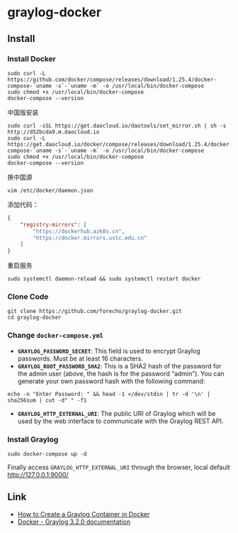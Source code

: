 # graylog-docker

## Install

### Install Docker

```shell
sudo curl -L https://github.com/docker/compose/releases/download/1.25.4/docker-compose-`uname -s`-`uname -m` -o /usr/local/bin/docker-compose
sudo chmod +x /usr/local/bin/docker-compose
docker-compose --version
```

中国版安装

```shell
sudo curl -sSL https://get.daocloud.io/daotools/set_mirror.sh | sh -s http://d52bcda9.m.daocloud.io
sudo curl -L https://get.daocloud.io/docker/compose/releases/download/1.25.4/docker-compose-`uname -s`-`uname -m` -o /usr/local/bin/docker-compose
sudo chmod +x /usr/local/bin/docker-compose
docker-compose --version
```

换中国源

```
vim /etc/docker/daemon.json
```

添加代码：

```json
{
    "registry-mirrors": [
        "https://dockerhub.azk8s.cn",
        "https://docker.mirrors.ustc.edu.cn"
    ]
}
```

重启服务

```
sudo systemctl daemon-reload && sudo systemctl restart docker
```

### Clone Code

```shell
git clone https://github.com/forecho/graylog-docker.git
cd graylog-docker 
```


### Change `docker-compose.yml`

- **`GRAYLOG_PASSWORD_SECRET`**: This field is used to encrypt Graylog passwords. Must be at least 16 characters.
- **`GRAYLOG_ROOT_PASSWORD_SHA2`**: This is a SHA2 hash of the password for the admin user (above, the hash is for the password “admin”). You can generate your own password hash with the following command:

```
echo -n "Enter Password: " && head -1 </dev/stdin | tr -d '\n' | sha256sum | cut -d" " -f1
```
- **`GRAYLOG_HTTP_EXTERNAL_URI`**: The public URI of Graylog which will be used by the web interface to communicate with the Graylog REST API.

### Install Graylog

```shell
sudo docker-compose up -d
```

Finally access `GRAYLOG_HTTP_EXTERNAL_URI` through the browser, local default <http://127.0.0.1:9000/>




## Link

- [How to Create a Graylog Container in Docker](https://hometechhacker.com/how-to-create-a-graylog-container-in-docker/)
- [Docker - Graylog 3.2.0 documentation](https://docs.graylog.org/en/3.2/pages/installation/docker.html)